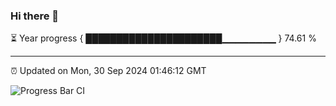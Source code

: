 ### Hi there 👋

⏳ Year progress { ██████████████████████▁▁▁▁▁▁▁▁ } 74.61 %

---

⏰ Updated on Mon, 30 Sep 2024 01:46:12 GMT

![Progress Bar CI](https://github.com/ZhaoGui/ZhaoGui/workflows/Progress%20Bar%20CI/badge.svg)

